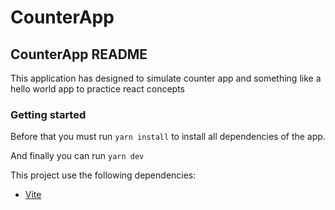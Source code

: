# CounterApp

## CounterApp README

This application has designed to simulate counter app and something like a hello world app to practice react concepts

### Getting started

Before that you must run `yarn install` to install all dependencies of the app.

And finally you can run `yarn dev`

This project use the following dependencies:

- [Vite](<https://vitejs.dev/guide/>)
